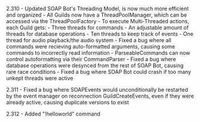 2.310
    - Updated SOAP Bot's Threading Model, is now much more efficient and organized
        - All Guilds now have a ThreadPoolManager, which can be accessed via the ThreadPoolFactory
        - To execute Multi-Threaded actions, each Guild gets:
            - Three threads for commands
            - An adjustable amount of threads for database operations
            - Ten threads to keep track of events
            - One thread for audio playback/the audio system
    - Fixed a bug where all commands were recieving auto-formatted arguments, causing some commands to incorrectly read information
        - ParseableCommands can now control autoformatting via their CommandParser
    - Fixed a bug where database operations were desynced from the rest of SOAP Bot, causing rare race conditions
    - Fixed a bug where SOAP Bot could crash if too many unkept threads were active

2.311
    - Fixed a bug where SOAPEvents would unconditionally be restarted by the event manager on reconnection GuildCreateEvents, even if they were already active, causing duplicate versions to exist

2.312
    - Added "!helloworld" command